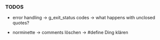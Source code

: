 ### TODOS
- error handling
	-> g_exit_status codes
	-> what happens with unclosed quotes?

- norminette
	-> comments löschen
	-> #define Ding klären